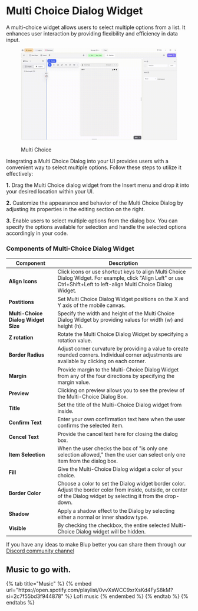 # Multi Choice Dialog Widget

A multi-choice widget allows users to select multiple options from a list. It enhances user interaction by providing flexibility and efficiency in data input.

<figure><img src="../../../.gitbook/assets/multichoice-dialog.gif" alt="Multi Choice"><figcaption><p>Multi Choice</p></figcaption></figure>

Integrating a Multi Choice Dialog into your UI provides users with a convenient way to select multiple options. Follow these steps to utilize it effectively:

**1.** Drag the Multi Choice dialog widget from the Insert menu and drop it into your desired location within your UI.

**2.** Customize the appearance and behavior of the Multi Choice Dialog by adjusting its properties in the editing section on the right. 

**3.** Enable users to select multiple options from the dialog box. You can specify the options available for selection and handle the selected options accordingly in your code.

### Components of Multi-Choice Dialog Widget

<table>
  <thead>
    <tr>
      <th>Component</th>
      <th>Description</th>
    </tr>
  </thead>
  <tbody>
    <tr>
      <td><strong>Align Icons</strong></td>
      <td>Click icons or use shortcut keys to align Multi Choice Dialog Widget. For example, click "Align Left" or use Ctrl+Shift+Left to left-align Multi Choice Dialog Widget.</td>
    </tr>
    <tr>
      <td><strong>Postitions</strong></td>
      <td>Set Multi Choice Dialog Widget positions on the X and Y axis of the mobile canvas.</td>
    </tr> 
    <tr>
      <td><strong>Multi-Choice Dialog Widget Size</strong></td>
      <td>Specify the width and height of the Multi Choice Dialog Widget by providing values for width (w) and height (h).</td>
    </tr> 
    <tr>
      <td><strong>Z rotation</strong></td>
      <td>Rotate the Multi Choice Dialog Widget by specifying a rotation value.</td>
    </tr>
     <tr>
      <td><strong>Border Radius</strong></td>
      <td> Adjust corner curvature by providing a value to create rounded corners. Individual corner adjustments are available by clicking on each corner.</td>
    </tr>
    <tr>
      <td><strong>Margin</strong></td>
      <td>Provide margin to the Multi-Choice Dialog Widget from any of the four directions by specifying the margin value.</td>
    </tr>
    <tr>
      <td><strong>Preview</strong></td>
      <td>Clicking on preview allows you to see the preview of the Multi-Choice Dialog Box.</td>
    </tr><tr>
      <td><strong>Title</strong></td>
      <td>Set the title of the Multi-Choice Dialog widget from inside.</td>
    </tr>
    <tr>
      <td><strong>Confirm Text</strong></td>
      <td>Enter your own confirmation text here when the user confirms the selected item.</td>
    </tr>
    <tr>
      <td><strong>Cencel Text</strong></td>
      <td>Provide the cancel text here for closing the dialog box.</td>
    </tr><tr>
      <td><strong>Item Selection</strong></td>
      <td>When the user checks the box of "is only one selection allowed," then the user can select only one item from the dialog box.</td>
    </tr>
    <tr>
      <td><strong>Fill</strong></td>
      <td>Give the Multi-Choice Dialog widget a color of your choice.</td>
    </tr>
   <tr>
      <td><strong>Border Color</strong></td>
      <td>Choose a color to set the Dialog widget border color. Adjust the border color from inside, outside, or center of the Dialog widget by selecting it from the drop-down.</td>
    </tr>
   <tr>
      <td><strong>Shadow</strong></td>
      <td>Apply a shadow effect to the Dialog by selecting either a normal or inner shadow type.</td>
    </tr>
    <tr>
      <td><strong>Visible</strong></td>
      <td>By checking the checkbox, the entire selected Multi-Choice Dialog widget will be hidden.</td>
    </tr>
  </tbody>
</table>

If you have any ideas to make Blup better you can share them through our [Discord community channel ](https://discord.com/channels/940632966093234176/965313562425823303)

## Music to go with.
 
<div class="container">
  {% tab title="Music" %}
  {% embed url="https://open.spotify.com/playlist/0vvXsWCC9xrXsKd4FyS8kM?si=2c7f55bd3f944878" %}
  Lofi music
  {% endembed %}
  {% endtab %}
  {% endtabs %}
</div>